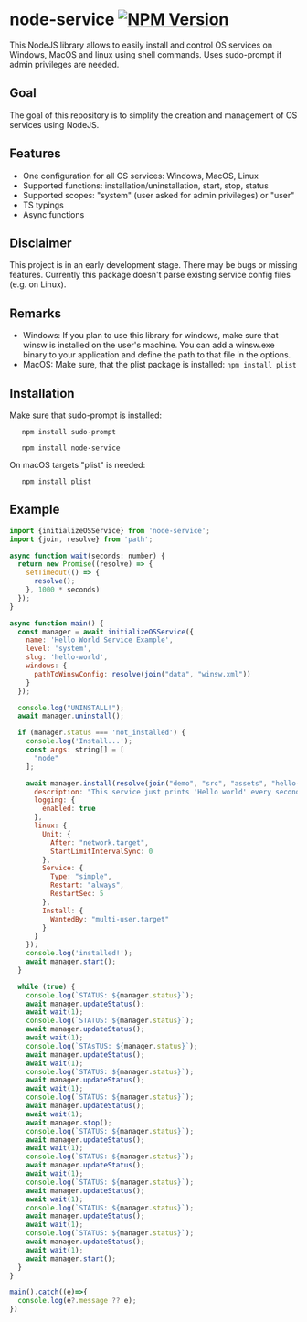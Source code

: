 <h1>node-service <a href="https://www.npmjs.com/package/node-service?activeTab=readme"><img alt="NPM Version" src="https://img.shields.io/npm/v/node-service"></a></h1>

This NodeJS library allows to easily install and control OS services on Windows, MacOS and linux using shell commands. Uses sudo-prompt if admin privileges are needed.

## Goal
The goal of this repository is to simplify the creation and management of OS services using NodeJS.

## Features

- One configuration for all OS services: Windows, MacOS, Linux
- Supported functions: installation/uninstallation, start, stop, status
- Supported scopes: "system" (user asked for admin privileges) or "user"
- TS typings
- Async functions

## Disclaimer

This project is in an early development stage. There may be bugs or missing features. Currently this package doesn't parse existing service config files (e.g. on Linux).

## Remarks

- Windows: If you plan to use this library for windows, make sure that winsw is installed on the user's machine. You can add a winsw.exe binary to your application and define the path to that file in the options.
- MacOS: Make sure, that the plist package is installed: `npm install plist`

## Installation

Make sure that sudo-prompt is installed:

```shell
   npm install sudo-prompt
```

```shell
   npm install node-service
```

On macOS targets "plist" is needed:

```shell
   npm install plist
```

## Example

````javascript
import {initializeOSService} from 'node-service';
import {join, resolve} from 'path';

async function wait(seconds: number) {
  return new Promise((resolve) => {
    setTimeout(() => {
      resolve();
    }, 1000 * seconds)
  });
}

async function main() {
  const manager = await initializeOSService({
    name: 'Hello World Service Example',
    level: 'system',
    slug: 'hello-world',
    windows: {
      pathToWinswConfig: resolve(join("data", "winsw.xml"))
    }
  });

  console.log("UNINSTALL!");
  await manager.uninstall();

  if (manager.status === 'not_installed') {
    console.log('Install...');
    const args: string[] = [
      "node"
    ];

    await manager.install(resolve(join("demo", "src", "assets", "hello-world.js")), args, {
      description: "This service just prints 'Hello world' every second.",
      logging: {
        enabled: true
      },
      linux: {
        Unit: {
          After: "network.target",
          StartLimitIntervalSync: 0
        },
        Service: {
          Type: "simple",
          Restart: "always",
          RestartSec: 5
        },
        Install: {
          WantedBy: "multi-user.target"
        }
      }
    });
    console.log('installed!');
    await manager.start();
  }

  while (true) {
    console.log(`STATUS: ${manager.status}`);
    await manager.updateStatus();
    await wait(1);
    console.log(`STATUS: ${manager.status}`);
    await manager.updateStatus();
    await wait(1);
    console.log(`STAsTUS: ${manager.status}`);
    await manager.updateStatus();
    await wait(1);
    console.log(`STATUS: ${manager.status}`);
    await manager.updateStatus();
    await wait(1);
    console.log(`STATUS: ${manager.status}`);
    await manager.updateStatus();
    await wait(1);
    await manager.stop();
    console.log(`STATUS: ${manager.status}`);
    await manager.updateStatus();
    await wait(1);
    console.log(`STATUS: ${manager.status}`);
    await manager.updateStatus();
    await wait(1);
    console.log(`STATUS: ${manager.status}`);
    await manager.updateStatus();
    await wait(1);
    console.log(`STATUS: ${manager.status}`);
    await manager.updateStatus();
    await wait(1);
    console.log(`STATUS: ${manager.status}`);
    await manager.updateStatus();
    await wait(1);
    await manager.start();
  }
}

main().catch((e)=>{
  console.log(e?.message ?? e);
})
````
